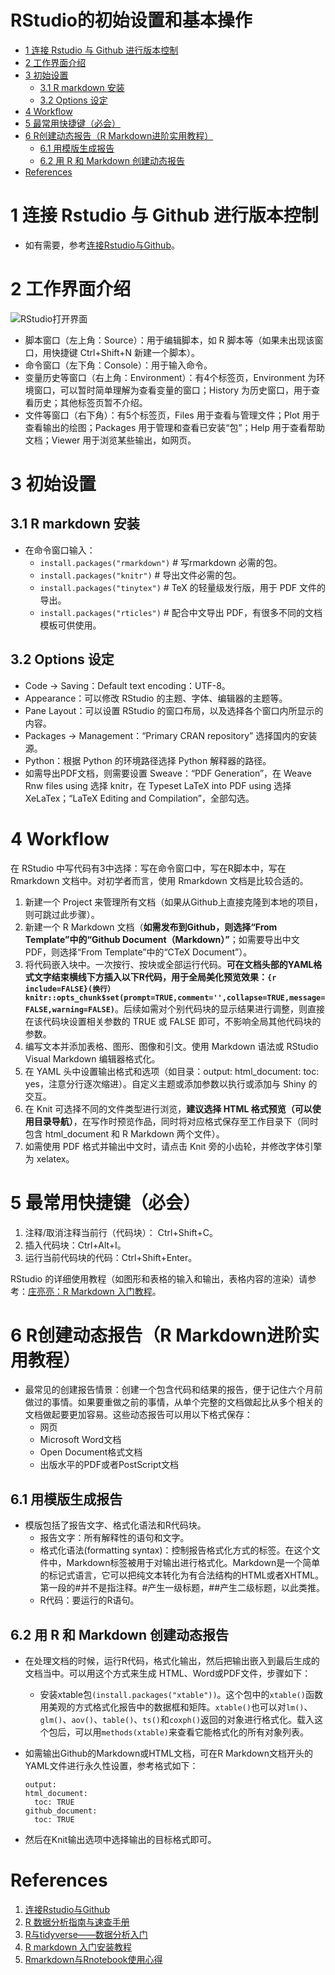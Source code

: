RStudio的初始设置和基本操作
================

- <a href="#1-连接-rstudio-与-github-进行版本控制"
  id="toc-1-连接-rstudio-与-github-进行版本控制">1 连接 Rstudio 与 Github
  进行版本控制</a>
- <a href="#2-工作界面介绍" id="toc-2-工作界面介绍">2 工作界面介绍</a>
- <a href="#3-初始设置" id="toc-3-初始设置">3 初始设置</a>
  - <a href="#31-r-markdown-安装" id="toc-31-r-markdown-安装">3.1 R markdown
    安装</a>
  - <a href="#32-options-设定" id="toc-32-options-设定">3.2 Options 设定</a>
- <a href="#4-workflow" id="toc-4-workflow">4 Workflow</a>
- <a href="#5-最常用快捷键必会" id="toc-5-最常用快捷键必会">5
  最常用快捷键（必会）</a>
- <a href="#6-r创建动态报告r-markdown进阶实用教程"
  id="toc-6-r创建动态报告r-markdown进阶实用教程">6 R创建动态报告（R
  Markdown进阶实用教程）</a>
  - <a href="#61-用模版生成报告" id="toc-61-用模版生成报告">6.1
    用模版生成报告</a>
  - <a href="#62-用-r-和-markdown-创建动态报告"
    id="toc-62-用-r-和-markdown-创建动态报告">6.2 用 R 和 Markdown
    创建动态报告</a>
- <a href="#references" id="toc-references">References</a>

# 1 连接 Rstudio 与 Github 进行版本控制

- 如有需要，参考[连接Rstudio与Github](http://afarx.com/2018/02/26/Rstudio-Github/)。

# 2 工作界面介绍

![RStudio打开界面](https://bookdown.org/xiao/RAnalysisBook/RstudioDesk_mark.png)

- 脚本窗口（左上角：Source）：用于编辑脚本，如 R
  脚本等（如果未出现该窗口，用快捷键 Ctrl+Shift+N 新建一个脚本）。
- 命令窗口（左下角：Console）：用于输入命令。
- 变量历史等窗口（右上角：Environment）：有4个标签页，Environment
  为环境窗口，可以暂时简单理解为查看变量的窗口；History
  为历史窗口，用于查看历史；其他标签页暂不介绍。
- 文件等窗口（右下角）：有5个标签页，Files 用于查看与管理文件；Plot
  用于查看输出的绘图；Packages 用于管理和查看已安装“包”；Help
  用于查看帮助文档；Viewer 用于浏览某些输出，如网页。

# 3 初始设置

## 3.1 R markdown 安装

- 在命令窗口输入：
  - `install.packages("rmarkdown")` \# 写rmarkdown 必需的包。
  - `install.packages("knitr")` \# 导出文件必需的包。
  - `install.packages("tinytex")` \# TeX 的轻量级发行版，用于 PDF
    文件的导出。
  - `install.packages("rticles")` \# 配合中文导出
    PDF，有很多不同的文档模板可供使用。

## 3.2 Options 设定

- Code -\> Saving：Default text encoding：UTF-8。
- Appearance：可以修改 RStudio 的主题、字体、编辑器的主题等。
- Pane Layout：可以设置 RStudio
  的窗口布局，以及选择各个窗口内所显示的内容。
- Packages -\> Management：“Primary CRAN repository” 选择国内的安装源。
- Python：根据 Python 的环境路径选择 Python 解释器的路径。
- 如需导出PDF文档，则需要设置 Sweave：“PDF Generation”，在 Weave Rnw
  files using 选择 knitr，在 Typeset LaTeX into PDF using 选择
  XeLaTex；“LaTeX Editing and Compilation”，全部勾选。

# 4 Workflow

在 RStudio 中写代码有3中选择：写在命令窗口中，写在R脚本中，写在
Rmarkdown 文档中。对初学者而言，使用 Rmarkdown 文档是比较合适的。

1.  新建一个 Project
    来管理所有文档（如果从Github上直接克隆到本地的项目，则可跳过此步骤）。
2.  新建一个 R Markdown 文档（**如需发布到Github，则选择“From
    Template”中的“Github Document（Markdown）”**；如需要导出中文
    PDF，则选择“From Template”中的“CTeX Document”）。
3.  将代码嵌入块中。一次按行、按块或全部运行代码。**可在文档头部的YAML格式文字结束横线下方插入以下R代码，用于全局美化预览效果：`{r include=FALSE}(换行）knitr::opts_chunk$set(prompt=TRUE,comment='',collapse=TRUE,message=FALSE,warning=FALSE)`**。后续如需对个别代码块的显示结果进行调整，则直接在该代码块设置相关参数的
    TRUE 或 FALSE 即可，不影响全局其他代码块的参数。
4.  编写文本并添加表格、图形、图像和引文。使用 Markdown 语法或 RStudio
    Visual Markdown 编辑器格式化。
5.  在 YAML 头中设置输出格式和选项（如目录：output: html_document: toc:
    yes，注意分行逐次缩进）。自定义主题或添加参数以执行或添加与 Shiny
    的交互。
6.  在 Knit 可选择不同的文件类型进行浏览，**建议选择 HTML
    格式预览（可以使用目录导航）**，在写作时预览作品，同时将对应格式保存至工作目录下（同时包含
    html_document 和 R Markdown 两个文件）。
7.  如需使用 PDF 格式并输出中文时，请点击 Knit
    旁的小齿轮，并修改字体引擎为 xelatex。

# 5 最常用快捷键（必会）

1.  注释/取消注释当前行（代码块）： Ctrl+Shift+C。
2.  插入代码块：Ctrl+Alt+I。
3.  运行当前代码块的代码：Ctrl+Shift+Enter。

RStudio
的详细使用教程（如图形和表格的输入和输出，表格内容的渲染）请参考：[庄亮亮：R
Markdown 入门教程](https://cosx.org/2021/04/rmarkdown-introduction/)。

# 6 R创建动态报告（R Markdown进阶实用教程）

- 最常见的创建报告情景：创建一个包含代码和结果的报告，便于记住六个月前做过的事情。如果要重做之前的事情，从单个完整的文档做起比从多个相关的文档做起要更加容易。这些动态报告可以用以下格式保存：
  - 网页
  - Microsoft Word文档
  - Open Document格式文档
  - 出版水平的PDF或者PostScript文档

## 6.1 用模版生成报告

- 模版包括了报告文字、格式化语法和R代码块。
  - 报告文字：所有解释性的语句和文字。
  - 格式化语法(formatting
    syntax)：控制报告格式化方式的标签。在这个文件中，Markdown标签被用于对输出进行格式化。Markdown是一个简单的标记式语言，它可以把纯文本转化为有合法结构的HTML或者XHTML。第一段的#并不是指注释。#产生一级标题，##产生二级标题，以此类推。
  - R代码：要运行的R语句。

## 6.2 用 R 和 Markdown 创建动态报告

- 在处理文档的时候，运行R代码，格式化输出，然后把输出嵌入到最后生成的文档当中。可以用这个方式来生成
  HTML、Word或PDF文件，步骤如下：

  - 安装xtable包`(install.packages("xtable"))`。这个包中的`xtable()`函数用美观的方式格式化报告中的数据框和矩阵。`xtable()`也可以对`lm()`、`glm()`、`aov()`、`table()`、`ts()`和`coxph()`返回的对象进行格式化。载入这个包后，可以用`methods(xtable)`来查看它能格式化的所有对象列表。

- 如需输出Github的Markdown或HTML文档，可在R
  Markdown文档开头的YAML文件进行永久性设置，参考格式如下：

      output:
      html_document:
        toc: TRUE
      github_document:
        toc: TRUE

- 然后在Knit输出选项中选择输出的目标格式即可。

# References

1.  [连接Rstudio与Github](http://afarx.com/2018/02/26/Rstudio-Github/)
2.  [R 数据分析指南与速查手册](https://bookdown.org/xiao/RAnalysisBook/)
3.  [R与tidyverse——数据分析入门](https://tshi.page/r-and-tidyverse-book/index.html)
4.  [R markdown 入门安装教程](https://www.jianshu.com/p/4fa7c107fe9c)
5.  [Rmarkdown与Rnotebook使用心得](https://blog.csdn.net/qq_41437512/article/details/107094265)
